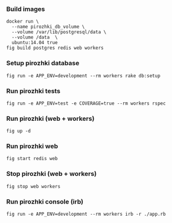 ### Build images
```
docker run \
  --name pirozhki_db_volume \
  --volume /var/lib/postgresql/data \
  --volume /data  \
  ubuntu:14.04 true
fig build postgres redis web workers
```

### Setup pirozhki database
```
fig run -e APP_ENV=development --rm workers rake db:setup
```

### Run pirozhki tests
```
fig run -e APP_ENV=test -e COVERAGE=true --rm workers rspec
```

### Run pirozhki (web + workers)
```
fig up -d
```

### Run pirozhki web
```
fig start redis web
```

### Stop pirozhki (web + workers)
```
fig stop web workers
```

### Run pirozhki console (irb)
```
fig run -e APP_ENV=development --rm workers irb -r ./app.rb
```
